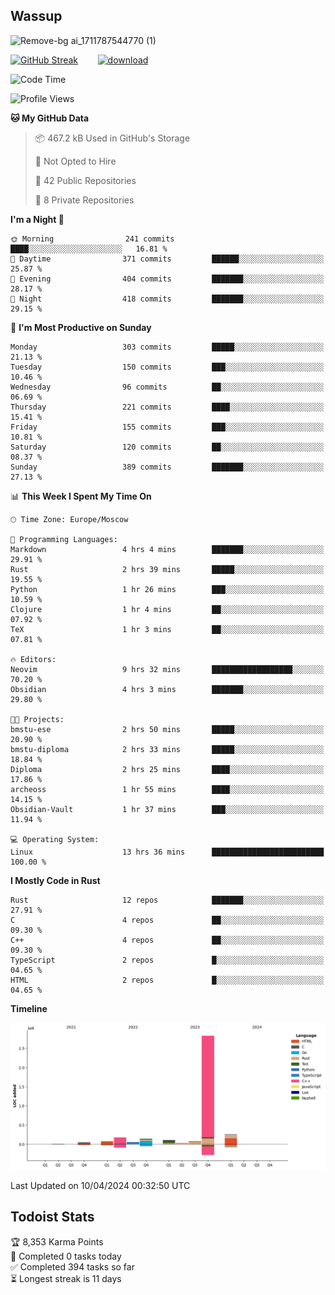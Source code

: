 ## Wassup

![Remove-bg ai_1711787544770 (1)](https://github.com/archeoss/archeoss/assets/68448737/e31def6e-524e-4c2b-930d-f672afbf4b77)

<!--
-->

[![GitHub Streak](http://github-readme-streak-stats.herokuapp.com?user=archeoss&theme=shades-of-purple&hide_border=true&date_format=j%20M%5B%20Y%5D)](https://git.io/streak-stats)&nbsp;&nbsp;&nbsp;&nbsp;&nbsp;&nbsp;&nbsp;&nbsp;[![download](https://user-images.githubusercontent.com/68448737/147796309-d8b65b1d-4dde-40d9-b03a-2b42aaa6cd43.jpeg)
](http://bmstu.ru/)

<!--START_SECTION:waka-->
![Code Time](http://img.shields.io/badge/Code%20Time-2%2C597%20hrs%2058%20mins-blue)

![Profile Views](http://img.shields.io/badge/Profile%20Views-22-blue)

**🐱 My GitHub Data** 

> 📦 467.2 kB Used in GitHub's Storage 
 > 
> 🚫 Not Opted to Hire
 > 
> 📜 42 Public Repositories 
 > 
> 🔑 8 Private Repositories 
 > 
**I'm a Night 🦉** 

```text
🌞 Morning                241 commits         ████░░░░░░░░░░░░░░░░░░░░░   16.81 % 
🌆 Daytime                371 commits         ██████░░░░░░░░░░░░░░░░░░░   25.87 % 
🌃 Evening                404 commits         ███████░░░░░░░░░░░░░░░░░░   28.17 % 
🌙 Night                  418 commits         ███████░░░░░░░░░░░░░░░░░░   29.15 % 
```
📅 **I'm Most Productive on Sunday** 

```text
Monday                   303 commits         █████░░░░░░░░░░░░░░░░░░░░   21.13 % 
Tuesday                  150 commits         ███░░░░░░░░░░░░░░░░░░░░░░   10.46 % 
Wednesday                96 commits          ██░░░░░░░░░░░░░░░░░░░░░░░   06.69 % 
Thursday                 221 commits         ████░░░░░░░░░░░░░░░░░░░░░   15.41 % 
Friday                   155 commits         ███░░░░░░░░░░░░░░░░░░░░░░   10.81 % 
Saturday                 120 commits         ██░░░░░░░░░░░░░░░░░░░░░░░   08.37 % 
Sunday                   389 commits         ███████░░░░░░░░░░░░░░░░░░   27.13 % 
```


📊 **This Week I Spent My Time On** 

```text
🕑︎ Time Zone: Europe/Moscow

💬 Programming Languages: 
Markdown                 4 hrs 4 mins        ███████░░░░░░░░░░░░░░░░░░   29.91 % 
Rust                     2 hrs 39 mins       █████░░░░░░░░░░░░░░░░░░░░   19.55 % 
Python                   1 hr 26 mins        ███░░░░░░░░░░░░░░░░░░░░░░   10.59 % 
Clojure                  1 hr 4 mins         ██░░░░░░░░░░░░░░░░░░░░░░░   07.92 % 
TeX                      1 hr 3 mins         ██░░░░░░░░░░░░░░░░░░░░░░░   07.81 % 

🔥 Editors: 
Neovim                   9 hrs 32 mins       ██████████████████░░░░░░░   70.20 % 
Obsidian                 4 hrs 3 mins        ███████░░░░░░░░░░░░░░░░░░   29.80 % 

🐱‍💻 Projects: 
bmstu-ese                2 hrs 50 mins       █████░░░░░░░░░░░░░░░░░░░░   20.90 % 
bmstu-diploma            2 hrs 33 mins       █████░░░░░░░░░░░░░░░░░░░░   18.84 % 
Diploma                  2 hrs 25 mins       ████░░░░░░░░░░░░░░░░░░░░░   17.86 % 
archeoss                 1 hr 55 mins        ████░░░░░░░░░░░░░░░░░░░░░   14.15 % 
Obsidian-Vault           1 hr 37 mins        ███░░░░░░░░░░░░░░░░░░░░░░   11.94 % 

💻 Operating System: 
Linux                    13 hrs 36 mins      █████████████████████████   100.00 % 
```

**I Mostly Code in Rust** 

```text
Rust                     12 repos            ███████░░░░░░░░░░░░░░░░░░   27.91 % 
C                        4 repos             ██░░░░░░░░░░░░░░░░░░░░░░░   09.30 % 
C++                      4 repos             ██░░░░░░░░░░░░░░░░░░░░░░░   09.30 % 
TypeScript               2 repos             █░░░░░░░░░░░░░░░░░░░░░░░░   04.65 % 
HTML                     2 repos             █░░░░░░░░░░░░░░░░░░░░░░░░   04.65 % 
```



**Timeline**

![Lines of Code chart](https://raw.githubusercontent.com/archeoss/archeoss/master/assets/bar_graph.png)


 Last Updated on 10/04/2024 00:32:50 UTC
<!--END_SECTION:waka-->

## Todoist Stats

<!-- TODO-IST:START -->
🏆  8,353 Karma Points           
🌸  Completed 0 tasks today           
✅  Completed 394 tasks so far           
⏳  Longest streak is 11 days
<!-- TODO-IST:END -->
